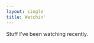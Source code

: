 ```yaml
---
layout: single
title: Watchin'
---
```

<script src="https://cdn.davecross.co.uk/js/feed_widget.js"></script>
<script>
const FEEDS = [ {
  url: `https://feeds.davecross.co.uk/film`,
  desc: 'Films'
}, {
  url: `https://feeds.davecross.co.uk/tv`,
  desc: 'TV'
} ];

$(document).ready(function() {

  make_feed_widget(FEEDS, 'video_here');
});

</script>

Stuff I've been watching recently.

<div id="video_here" />
